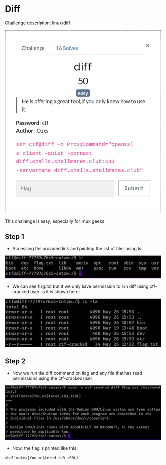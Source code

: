 # Diff

Challenge description:
linux/diff

![Diff](diff.png)

This challenge is easy, especially for linux geeks.

## Step 1
- Accessing the provided link and printing the list of files using ls:

![Step 1a](step-1a.png)

- We can see flag.txt but it we only have permission to run diff using ctf-cracked user as it is shown here:

![Step 1b](step-1b.png)

## Step 2
- Now we run the diff command on flag and any file that has read permissions using the ctf-cracked user:

![Step 2](step-2.png)

- Now, the flag is printed like this:

```
shellmates{You_ma$tered_th3_t00L}
```
